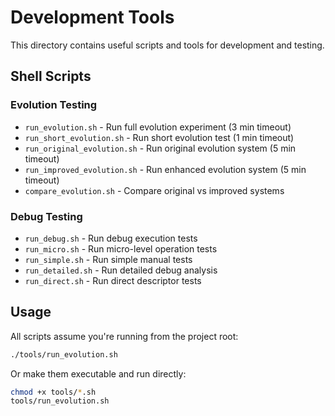# Development Tools

This directory contains useful scripts and tools for development and testing.

## Shell Scripts

### Evolution Testing  
- `run_evolution.sh` - Run full evolution experiment (3 min timeout)
- `run_short_evolution.sh` - Run short evolution test (1 min timeout)
- `run_original_evolution.sh` - Run original evolution system (5 min timeout)
- `run_improved_evolution.sh` - Run enhanced evolution system (5 min timeout)
- `compare_evolution.sh` - Compare original vs improved systems

### Debug Testing  
- `run_debug.sh` - Run debug execution tests
- `run_micro.sh` - Run micro-level operation tests
- `run_simple.sh` - Run simple manual tests
- `run_detailed.sh` - Run detailed debug analysis
- `run_direct.sh` - Run direct descriptor tests

## Usage

All scripts assume you're running from the project root:
```bash
./tools/run_evolution.sh
```

Or make them executable and run directly:
```bash
chmod +x tools/*.sh
tools/run_evolution.sh
```
